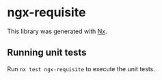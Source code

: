 # ngx-requisite

This library was generated with [Nx](https://nx.dev).

## Running unit tests

Run `nx test ngx-requisite` to execute the unit tests.
